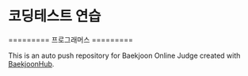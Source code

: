 # 코딩테스트 연습
========= 프로그래머스 =========




This is an auto push repository for Baekjoon Online Judge created with [BaekjoonHub](https://github.com/BaekjoonHub/BaekjoonHub).
